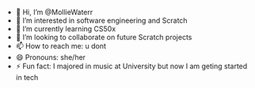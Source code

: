 - 👋 Hi, I’m @MollieWaterr
- 👀 I’m interested in software engineering and Scratch
- 🌱 I’m currently learning CS50x
- 💞️ I’m looking to collaborate on future Scratch projects
- 📫 How to reach me: u dont
- 😄 Pronouns: she/her
- ⚡ Fun fact: I majored in music at University but now I am geting started in tech

<!---
MollieWaterr/MollieWaterr is a ✨ special ✨ repository because its `README.md` (this file) appears on your GitHub profile.
You can click the Preview link to take a look at your changes.
--->
